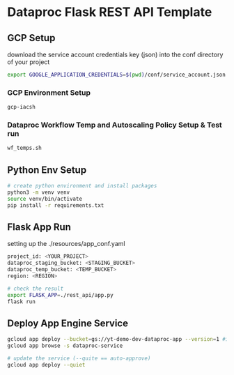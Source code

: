 # Dataproc Flask REST API Template

## GCP Setup
download the service account credentials key (json) into the conf directory of your project
```bash
export GOOGLE_APPLICATION_CREDENTIALS=$(pwd)/conf/service_account.json
```

### GCP Environment Setup
```bash
gcp-iacsh
```
### Dataproc Workflow Temp and Autoscaling Policy Setup & Test run
```bash
wf_temps.sh
```

## Python Env Setup

```bash
# create python environment and install packages
python3 -m venv venv
source venv/bin/activate
pip install -r requirements.txt
```

## Flask App Run

setting up the ./resources/app_conf.yaml
```bash
project_id: <YOUR_PROJECT>
dataproc_staging_bucket: <STAGING_BUCKET>
dataproc_temp_bucket: <TEMP_BUCKET>
region: <REGION>

# check the result
export FLASK_APP=./rest_api/app.py
flask run
```

## Deploy App Engine Service

```bash
gcloud app deploy --bucket=gs://yt-demo-dev-dataproc-app --version=1 #if not working try again
gcloud app browse -s dataproc-service

# update the service (--quite == auto-approve)
gcloud app deploy --quiet
```